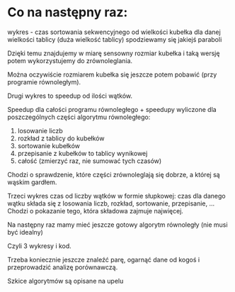 # Co na następny raz:

wykres - czas sortowania sekwencyjnego od wielkości kubełka dla danej wielkości tablicy (duża wielkość tablicy)
spodziewamy się jakiejś paraboli

Dzięki temu znajdujemy w miarę sensowny rozmiar kubełka i taką wersję potem wykorzystujemy do zrównoleglania.

Można oczywiście rozmiarem kubełka się jeszcze potem pobawić (przy programie równoległym).

Drugi wykres to speedup od ilości wątków.

Speedup dla całości programu równoległego + speedupy wyliczone dla poszczególnych części algorytmu równoległego:

1. losowanie liczb
2. rozkład z tablicy do kubełków
3. sortowanie kubełków
4. przepisanie z kubełków to tablicy wynikowej
5. całość (zmierzyć raz, nie sumować tych czasów)

Chodzi o sprawdzenie, które części zrównoleglają się dobrze, a której są wąskim gardłem.

Trzeci wykres czas od liczby wątków w formie słupkowej: czas dla danego wątku składa się z losowania liczb, rozkład, sortowanie, przepisanie, ...
Chodzi o pokazanie tego, która składowa zajmuje najwięcej.


Na następny raz mamy mieć jeszcze gotowy algorytm równoległy (nie musi być idealny)

Czyli 3 wykresy i kod.


Trzeba koniecznie jeszcze znaleźć parę, ogarnąć dane od kogoś i przeprowadzić analizę porównawczą.


Szkice algorytmów są opisane na upelu